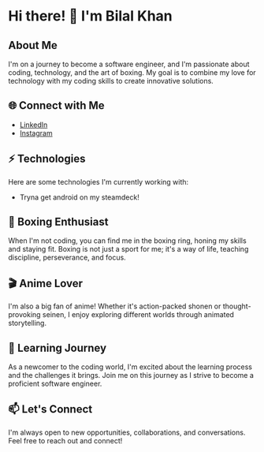 # Hi there! 👋 I'm Bilal Khan

## About Me
I'm on a journey to become a software engineer, and I'm passionate about coding, technology, and the art of boxing. My goal is to combine my love for technology with my coding skills to create innovative solutions.

## 🌐 Connect with Me
- [LinkedIn]((https://www.linkedin.com/in/bilal-khan-b7860b189/))
- [Instagram]((https://www.linkedin.com/in/bilal-khan-b7860b189/))

## ⚡ Technologies
Here are some technologies I'm currently working with:
- Tryna get android on my steamdeck!

## 🥊 Boxing Enthusiast
When I'm not coding, you can find me in the boxing ring, honing my skills and staying fit. Boxing is not just a sport for me; it's a way of life, teaching discipline, perseverance, and focus.

## 🎬 Anime Lover
I'm also a big fan of anime! Whether it's action-packed shonen or thought-provoking seinen, I enjoy exploring different worlds through animated storytelling.

## 🌱 Learning Journey
As a newcomer to the coding world, I'm excited about the learning process and the challenges it brings. Join me on this journey as I strive to become a proficient software engineer.

## 📫 Let's Connect
I'm always open to new opportunities, collaborations, and conversations. Feel free to reach out and connect!


<!---
KhaganTaka/KhaganTaka is a ✨ special ✨ repository because its `README.md` (this file) appears on your GitHub profile.
You can click the Preview link to take a look at your changes.
--->
